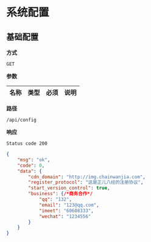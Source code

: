 # 系统配置

## 基础配置

**方式**

`GET`

**参数**

|  名称  |  类型  | 必须 | 说明  |
| :----: | :----: | :--: | :----: |

**路径**

`/api/config`

**响应**

`Status code 200`

```json
{
    "msg": "ok",
    "code": 0,
    "data": {
        "cdn_domain": "http://img.chainwanjia.com",     
        "register_protocol": "这是正儿八经的注册协议",
        "start_version_control": true,
        "business": {/*商务合作*/
            "qq": "132",
            "email": "123@qq.com",
            "imeet": "60608333",
            "wechat": "1234556"
        }
    }
}
```

